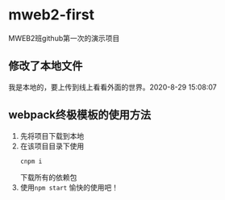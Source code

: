 # mweb2-first
MWEB2班github第一次的演示项目

## 修改了本地文件
我是本地的，要上传到线上看看外面的世界。2020-8-29 15:08:07


## webpack终极模板的使用方法

1. 先将项目下载到本地
2. 在该项目目录下使用
    ```
    cnpm i 
    ```
    下载所有的依赖包
3. 使用`npm start` 愉快的使用吧！